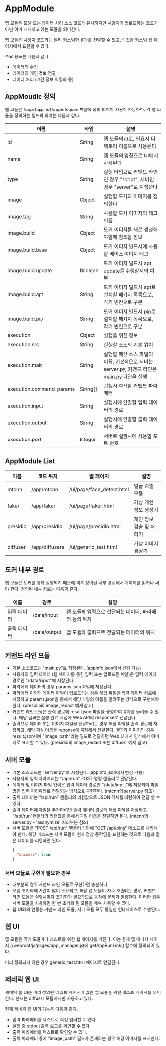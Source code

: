 # AppModule

앱 모듈은 모델 또는 데이터 처리 소스 코드와 유사하지만 사용자가 업로드하는 코드가 아닌 이미 내재하고 있는 모듈을 의미한다.

앱 모듈은 사용자 코드와는 달리 커스텀한 결과를 전달할 수 있고, 이것을 커스텀 웹 페이지에서 표현할 수 있다.

주요 용도는 다음과 같다.
* 데이터의 수집
* 데이터의 개인 정보 검출
* 데이터 처리 (개인 정보 익명화 등)

## AppMoudle 정의

앱 모듈은 /app/{app_id}/appinfo.json 파일에 정의 되어야 사용이 가능하다.
각 앱 모듈을 정의하는 필드의 의미는 다음과 같다.

| 이름 | 타입 | 설명 |
|---|---|---|
| id | String | 앱 모듈의 id로, 필요시 디렉토리 이름으로 사용된다 |
| name | String | 앱 모듈의 명칭으로 UI에서 사용된다 |
| type | String | 실행 타입으로 커맨드 라인인 경우 "script", 서버인 경우 "server"로 지정한다 |
| image | Object | 실행할 도커의 이미지를 정의한다 |
| image.tag | String | 사용할 도커 이미지의 태그 이름 |
| image.build | Object | 도커 이미지를 새로 생성해야할때 참조할 정보 |
| image.build.base | Object | 도커 이미지 빌드시에 사용할 베이스 이미지 태그 |
| image.build.update | Boolean | 도커 이미지 빌드시 apt update를 수행할지의 여부 |
| image.build.apt | String | 도커 이미지 빌드시 apt로 설치할 패키지 목록으로, 각기 빈칸으로 구분 |
| image.build.pip | String | 도커 이미지 빌드시 pip로 설치할 패키지 목록으로, 각기 빈칸으로 구분 |
| execution | Object | 실행을 위한 정보 |
| execution.src | String | 실행할 소스의 기본 위치 |
| execution.main | String | 실행할 메인 소스 파일의 이름, 기본적으로 서버는 server.py, 커맨드 라인은 main.py 파일을 실행 |
| execution.command_params | String[]  | 실행시 추가할 커맨드 파라메터 |
| execution.input | String | 실행시에 연결할 입력 데이터의 경로 |
| execution.output | String |실행시에 연결할 출력 데이터의 경로 |
| execution.port | Integer | 서버로 실행시에 사용할 포트 번호 |


## AppModule List

| 이름 | 코드 위치 | 웹 페이지 | 설명 |
|---|---|---|---|
| mtcnn | /app/mtcnn | /ui/page/face_detect.html | 얼굴 검출 모듈 |
| faker | /app/faker | /ui/page/faker.html | 가상 개인 정보 생성기 |
| presidio | /app/presidio | /ui/page/presidio.html | 개인 정보 검출 및 처리기 |
| diffuser | /app/diffusers | /ui/generic_test.html | 가상 이미지 생성기 |

## 도커 내부 경로

앱 모듈은 도커를 통해 실행되기 떄문에 미리 정의된 내부 경로에서 데이터를 읽거나 써야 한다. 정의된 내부 경로는 다음과 같다.

| 이름 | 경로 | 설명 |
|---|---|---|
| 입력 데이터 | /data/input | 앱 모듈의 입력으로 전달되는 데이터, 파라메터 등의 위치 |
| 출력 데이터 | /data/output | 앱 모듈의 출력으로 전달되는 데이터의 위치 |

## 커맨드 라인 모듈

* 기본 소스코드는 "main.py"로 지정된다. (appinfo.json에서 변경 가능)
* 사용자의 입력 데이터 (웹 페이지를 통한 입력 또는 업로드된 파일)은 입력 데이터 경로인 "/data/input"에 저장된다.
* 파라메터 데이터의 경우 params.json 파일에 저장된다.
* 파라메터 이외의 데이터 파일이 업로드되는 경우 해당 파일을 입력 데이터 경로에 저장하고 params.json을 통해서 해당 파일의 이름을 알려주는 방식으로 구현해야 한다. (presidio의 image_redact 예제 참고)
* 커맨드 라인 모듈은 출력 경로에 result.json 파일을 생성하여 결과를 돌려줄 수 있다. 해당 결과는 실행 완료 시점에 Web API의 response로 전달된다.
* 출력으로 데이터 또는 이미지 파일을 전달하려는 경우 해당 파일을 출력 경로에 저장하고, 해당 파일 이름을 reponse에 지정해서 전달한다. 결과가 이미지인 경우 result.json내에 "image_path"라는 필드로 전달하면 Web UI에서 인식해서 이미지로 표시할 수 있다. (presidio의 image_redact 또는 diffuser 예제 참고)

## 서버 모듈

* 기본 소스코드는 "server.py"로 지정된다. (appinfo.json에서 변경 가능)
* 사용자의 입력 파라메터는 "/api/run" POST 명령 핸들러로 전달된다.
* 데이터 및 이미지 파일 입력은 입력 데이터 경로인 "/data/input"에 저장되며 파일 명은 입력 파라메터로 전달되는 방식으로 구현한다. (mtcnn의 server.py 참조)
* 출력 데이터는 "/api/run" 핸들러의 리턴값으로 JSON 객체를 리턴하여 전달 할 수 있다.
* 출력 데이터에 파일을 추가하려면 출력 데이터 경로에 해당 파일을 저장하고 "/api/run"핸들러의 리턴값을 통해서 파일 이름을 전달하면 된다. (mtcnn의 server.py - 'anonymize' 처리부분 참조)
* 서버 모듈은 "POST /api/run" 핸들러 이외에 "GET /api/ping" 메소드를 처리해야 한다. 해당 메소드는 서버 모듈이 현재 정상 동작임을 표현하는 것으로 다음과 같은 데이터를 리턴하면 된다.
  ```json
  {
    "success": true
  }
  ```

### 서버 모듈로 구현이 필요한 경우
* 대부분의 경우 커맨드 라인 모듈로 구현하면 충분하다
* 모델 초기화에 시간이 많이 소요되고, 해당 앱 모듈이 자주 호출되는 경우, 커맨드 라인 모듈은 실행시마다 초기화가 필요하므로 동작에 문제가 발생한다. 이러한 경우 서버 모듈을 사용하면 한 번 초기화 된 모듈을 계속 사용할 수 있다.
* 웹 UI와의 연동은 커맨드 라인 모듈, 서버 모듈 모두 동일한 인터페이스로 수행된다.

## 웹 UI

앱 모듈은 각기 모듈마다 테스트를 위한 웹 페이지를 가진다. 이는 현재 앱 매니저 페이지 (/webroot/js/pages/app_manager.js)에 getAppRunLink() 함수에 정의되어 있다.

미리 정의되지 않은 경우 generic_test.html 페이지로 연결된다.

## 제네릭 웹 UI

제네릭 웹 UI는 미리 정의된 테스트 페이지가 없는 앱 모듈을 위한 테스트 페이지를 의미한다. 현재는 diffuser 모듈에서만 사용하고 있다.

현재 제네릭 웹 UI의 기능은 다음과 같다.

* 입력 파라메터를 텍스트로 직접 입력할 수 있다.
* 실행 중 stdout 출력 로그를 확인할 수 있다.
* 출력 파라메터를 텍스트로 확인할 수 있다.
* 출력 파라메터 중에 "image_path" 필드가 존재하는 경우 해당 이미지를 표시한다.

